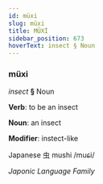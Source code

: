 ```yaml
---
id: müxi
slug: müxi
title: MÜXİ
sidebar_position: 673
hoverText: insect § Noun
---
```


### müxi

*insect* **§** Noun

**Verb**: to be an insect

**Noun**: an insect

**Modifier**: instect-like

Japanese 虫 mushi /muɕi/

*Japonic Language Family*